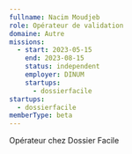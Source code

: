 ```yaml
---
fullname: Nacim Moudjeb
role: Opérateur de validation
domaine: Autre
missions:
  - start: 2023-05-15
    end: 2023-08-15
    status: independent
    employer: DINUM
    startups:
      - dossierfacile
startups:
  - dossierfacile
memberType: beta
---
```

Opérateur chez Dossier Facile

